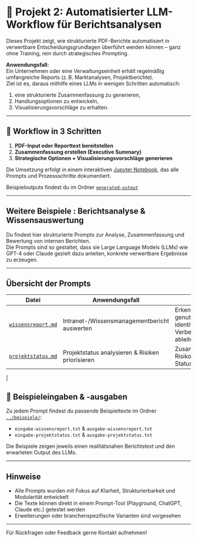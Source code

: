 # 📄 Projekt 2: Automatisierter LLM-Workflow für Berichtsanalysen

Dieses Projekt zeigt, wie strukturierte PDF-Berichte automatisiert in verwertbare Entscheidungsgrundlagen überführt werden können – ganz ohne Training, rein durch strategisches Prompting.

**Anwendungsfall:**  
Ein Unternehmen oder eine Verwaltungseinheit erhält regelmäßig umfangreiche Reports (z. B. Marktanalysen, Projektberichte).  
Ziel ist es, daraus mithilfe eines LLMs in wenigen Schritten automatisch:

1. eine strukturierte Zusammenfassung zu generieren,
2. Handlungsoptionen zu entwickeln,
3. Visualisierungsvorschläge zu erhalten.

---

## 📌 Workflow in 3 Schritten

1. **PDF-Input oder Reporttext bereitstellen**
2. **Zusammenfassung erstellen (Executive Summary)**
3. **Strategische Optionen + Visualisierungsvorschläge generieren**

Die Umsetzung erfolgt in einem interaktiven [Jupyter Notebook](./notebook/report-workflow.ipynb), das alle Prompts und Prozessschritte dokumentiert.

Beispieloutputs findest du im Ordner [`generated-output`](./generated-output)

---
## Weitere Beispiele : Berichtsanalyse & Wissensauswertung

Du findest hier strukturierte Prompts zur Analyse, Zusammenfassung und Bewertung von internen Berichten.  
Die Prompts sind so gestaltet, dass sie Large Language Models (LLMs) wie GPT-4 oder Claude gezielt dazu anleiten, konkrete verwertbare Ergebnisse zu erzeugen.

---

## Übersicht der Prompts

| Datei | Anwendungsfall | Beschreibung |
|-------|----------------|--------------|
| [`wissensreport.md`](./prompts/wissensreport.md) | Intranet-/Wissensmanagementbericht auswerten | Erkenntnisse aus niedrig genutzten Portalen identifizieren, Verbesserungsvorschläge ableiten |
| [`projektstatus.md`](./prompts/projektstatus.md) | Projektstatus analysieren & Risiken priorisieren | Zusammenfassung + Risikoeinschätzung aus Statusberichten |
|
## 📁 Beispieleingaben & -ausgaben

Zu jedem Prompt findest du passende Beispieltexte im Ordner [`../beispiele/`](./beispiele):

- `eingabe-wissensreport.txt` & `ausgabe-wissensreport.txt`
- `eingabe-projektstatus.txt` & `ausgabe-projektstatus.txt`

Die Beispiele zeigen jeweils einen realitätsnahen Berichtstext und den erwarteten Output des LLMs.

---

## Hinweise

- Alle Prompts wurden mit Fokus auf Klarheit, Strukturierbarkeit und Modularität entwickelt
- Die Texte können direkt in einem Prompt-Tool (Playground, ChatGPT, Claude etc.) getestet werden
- Erweiterungen oder branchenspezifische Varianten sind vorgesehen

---

Für Rückfragen oder Feedback gerne Kontakt aufnehmen!

